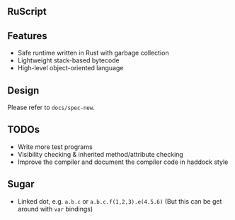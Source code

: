 RuScript
------

## Features

* Safe runtime written in Rust with garbage collection
* Lightweight stack-based bytecode
* High-level object-oriented language

## Design
Please refer to `docs/spec-new`.

## TODOs
* Write more test programs
* Visibility checking & inherited method/attribute checking
* Improve the compiler and document the compiler code in haddock style

## Sugar
* Linked dot, e.g. `a.b.c` or `a.b.c.f(1,2,3).e(4.5.6)` (But this can be get around with `var` bindings)

